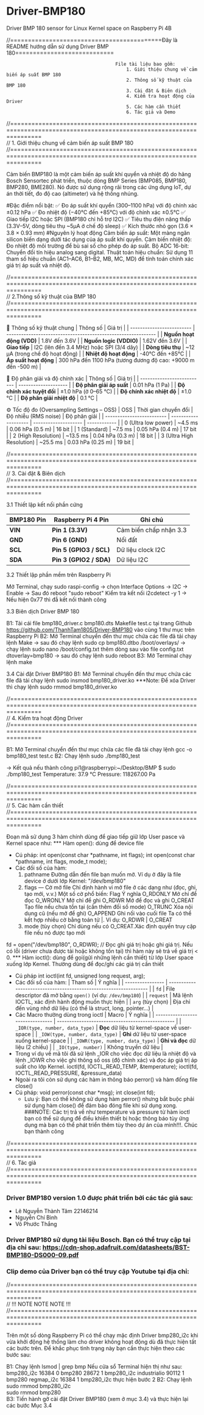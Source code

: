 # Driver-BMP180
Driver BMP 180 sensor for Linux Kernel space on Raspberry Pi 4B


//===========================================Đây là README hướng dẫn sử dụng Driver BMP 180============================


                                            File tài liệu bao gồm:
                                                1. Giới thiệu chung về cảm biến áp suất BMP 180
                                                2. Thông số kỹ thuật của BMP 180
                                                3. Cài đặt & Biên dịch
                                                4. Kiểm tra hoạt động của Driver
                                                5. Các hàm cần thiết 
                                                6. Tác giả và Demo


//=====================================================================================================================  
//                                     1. Giới thiệu chung về cảm biến áp suất BMP 180
//=====================================================================================================================


Cảm biến BMP180 là một cảm biến áp suất khí quyển và nhiệt độ do hãng Bosch Sensortec phát triển, thuộc dòng BMP Series 
(BMP085, BMP180, BMP280, BME280). Nó được sử dụng rộng rãi trong các ứng dụng IoT, dự án thời tiết, đo độ cao (altimeter)
và hệ thống nhúng.

#Đặc điểm nổi bật: 
✅ Đo áp suất khí quyển (300–1100 hPa) với độ chính xác ±0.12 hPa
✅ Đo nhiệt độ (−40°C đến +85°C) với độ chính xác ±0.5°C
✅ Giao tiếp I2C hoặc SPI (BMP180 chỉ hỗ trợ I2C)
✅ Tiêu thụ điện năng thấp (3.3V–5V, dòng tiêu thụ ~5µA ở chế độ sleep)
✅ Kích thước nhỏ gọn (3.6 × 3.8 × 0.93 mm)
#Nguyên lý hoạt động
Cảm biến áp suất: Một màng ngăn silicon biến dạng dưới tác dụng của áp suất khí quyển.
Cảm biến nhiệt độ: Đo nhiệt độ môi trường để bù sai số cho phép đo áp suất.
Bộ ADC 16-bit: Chuyển đổi tín hiệu analog sang digital.
Thuật toán hiệu chuẩn: Sử dụng 11 tham số hiệu chuẩn (AC1–AC6, B1–B2, MB, MC, MD) để tính toán chính xác giá trị áp suất và nhiệt độ.

//=====================================================================================================================  
//                                     2.Thông số kỹ thuật của BMP 180
//=====================================================================================================================

🧾 Thông số kỹ thuật chung
| Thông số                  | Giá trị                                                       |
| ------------------------- | ------------------------------------------------------------- |
| **Nguồn hoạt động (VDD)** | 1.8V đến 3.6V                                                 |
| **Nguồn logic (VDDIO)**   | 1.62V đến 3.6V                                                |
| **Giao tiếp**             | I2C (lên đến 3.4 MHz) hoặc SPI (3/4 dây)                      |
| **Dòng tiêu thụ**         | \~12 µA (trong chế độ hoạt động)                              |
| **Nhiệt độ hoạt động**    | -40°C đến +85°C                                               |
| **Áp suất hoạt động**     | 300 hPa đến 1100 hPa (tương đương độ cao: +9000 m đến -500 m) |

📏 Độ phân giải và độ chính xác
| Thông số                   | Giá trị              |
| -------------------------- | -------------------- |
| **Độ phân giải áp suất**   | 0.01 hPa (1 Pa)      |
| **Độ chính xác tuyệt đối** | ±1.0 hPa (ở 0–65 °C) |
| **Độ chính xác nhiệt độ**  | ±1.0 °C              |
| **Độ phân giải nhiệt độ**  | 0.1 °C               |

⚙️ Tốc độ đo (Oversampling Settings – OSS)
| OSS                       | Thời gian chuyển đổi | Độ nhiễu (RMS noise) | Độ phân giải |
| ------------------------- | -------------------- | -------------------- | ------------ |
| 0 (Ultra low power)       | \~4.5 ms             | 0.06 hPa (0.5 m)     | 16 bit       |
| 1 (Standard)              | \~7.5 ms             | 0.05 hPa (0.4 m)     | 17 bit       |
| 2 (High Resolution)       | \~13.5 ms            | 0.04 hPa (0.3 m)     | 18 bit       |
| 3 (Ultra High Resolution) | \~25.5 ms            | 0.03 hPa (0.25 m)    | 19 bit       |


//=====================================================================================================================  
//                                     3. Cài đặt & Biên dịch
//=====================================================================================================================

3.1 Thiết lập kết nối phần cứng

| BMP180 Pin | Raspberry Pi 4 Pin                   | Ghi chú                   |
| ---------- | ------------------------------------ | ------------------------- |
| **VIN**    | **Pin 1 (3.3V)**                     | Cảm biến chấp nhận 3.3    |
| **GND**    | **Pin 6 (GND)**                      | Nối đất                   |
| **SCL**    | **Pin 5 (GPIO3 / SCL)**              | Dữ liệu clock I2C         |
| **SDA**    | **Pin 3 (GPIO2 / SDA)**              | Dữ liệu I2C               |

3.2 Thiết lập phần mềm trên Raspberry Pi

Mở Terminal, chạy sudo raspi-config -> chọn Interface Options → I2C → Enable -> Sau đó reboot "sudo reboot"
Kiểm tra kết nối i2cdetect -y 1 -> Nếu hiện 0x77 thì đẫ kết nối thành công

3.3 Biên dịch Driver BMP 180

B1: Tải cái file bmp180_driver.c bmp180.dts Makefile test.c tại trang Github https://github.com/ThanhTam1805/Driver-BMP180
vào cùng 1 thư mục trên Raspberry Pi
B2: Mở Terminal chuyển đến thư mục chứa các file đã tải chạy lệnh Make -> sau đó chạy lệnh sudo cp bmp180.dtbo /boot/overlays/ -> chạy lệnh sudo nano /boot/config.txt
  thêm dòng sau vào file config.txt dtoverlay=bmp180 -> sau đó chạy lệnh sudo reboot
B3: Mở Terminal chạy lệnh make 

3.4 Cài đặt Driver BMP180 
B1: Mở Terminal chuyển đến thư mục chứa các file đã tải chạy lệnh sudo insmod bmp180_driver.ko
***Note: Để xóa Driver thì chạy lệnh sudo rmmod bmp180_driver.ko

//=====================================================================================================================  
//                                     4. Kiểm tra hoạt động Driver
//=====================================================================================================================


B1: Mở Terminal chuyển đến thư mục chứa các file đã tải chạy lệnh gcc -o bmp180_test test.c
B2: Chạy lệnh sudo ./bmp180_test

-> Kết quả nếu thành công 
    pi1@raspberrypi:~/Desktop/BMP $ sudo ./bmp180_test
    Temperature: 37.9 °C
    Pressure: 118267.00 Pa

//=====================================================================================================================  
//                                     5. Các hàm cần thiết
//=====================================================================================================================

Đoạn mã sử dụng 3 hàm chính dùng để giao tiếp giữ lớp User pasce và Kernel space như:
*** Hàm open(): dùng để device file
- Cú pháp:
  int open(const char *pathname, int flags);
  int open(const char *pathname, int flags, mode_t mode);
- Các đối số của hàm:
  1. pathname
    Đường dẫn đến file bạn muốn mở.
    Ví dụ ở đây là file device ở dưới lớp Kernel: "/dev/bmp180" 
  2. flags — Cờ mở file
  Chỉ định hành vi mở file ở các dạng như (đọc, ghi, tạo mới, v.v.)
    Một số cờ phổ biến:
    Flag	Ý nghĩa
    O_RDONLY	Mở chỉ để đọc
    O_WRONLY	Mở chỉ để ghi
    O_RDWR	Mở để đọc và ghi
    O_CREAT	Tạo file nếu chưa tồn tại (cần thêm đối số mode)
    O_TRUNC	Xóa nội dung cũ (nếu mở để ghi)
    O_APPEND	Ghi nối vào cuối file
Ta có thể kết hợp nhiều cờ bằng toán tử |.
  Ví dụ: O_RDWR | O_CREAT
  3. mode (tùy chọn)
  Chỉ dùng nếu có O_CREAT.Xác định quyền truy cập file nếu nó được tạo mới

fd = open("/dev/bmp180", O_RDWR); // Đọc ghi giá trị hoặc ghi giá trị. Nếu có lỗi (driver chưa được tải hoặc không tồn 
tại) thì hàm này sẽ trả về giá trị < 0. 
*** Hàm ioctl(): dùng để gọi(gửi những lệnh cần thiết) từ lớp User space xuống lớp Kernel. Thường dùng để đọc/ghi các giá 
trị cần thiết
- Cú pháp
  int ioctl(int fd, unsigned long request, arg);
- Các đối số của hàm:
| Tham số          | Ý nghĩa                                                           |
| ---------------- | ----------------------------------------------------------------- |
| `fd`             | File descriptor đã mở bằng `open()` (ví dụ: `/dev/bmp180`)        |
| `request`        | Mã lệnh IOCTL, xác định hành động muốn thực hiện                  |
| `arg` (tùy chọn) | Địa chỉ đến vùng nhớ dữ liệu (có thể là struct, long, pointer...) |
- Các Macro thường dùng trong ioctl
| Macro                            | Ý nghĩa                                          |
| -------------------------------- | ------------------------------------------------ |
| `_IOR(type, number, data_type)`  | **Đọc** dữ liệu từ kernel-space về user-space    |
| `_IOW(type, number, data_type)`  | **Ghi** dữ liệu từ user-space xuống kernel-space |
| `_IOWR(type, number, data_type)` | **Ghi và đọc** dữ liệu (2 chiều)                 |
| `_IO(type, number)`              | Không truyền dữ liệu                             |
- Trong ví dụ về mã tôi đã sử lệnh _IOR cho việc đọc dữ liệu là nhiệt độ và lệnh _IOWR cho việc ghi thông số
oss (độ chính xác) và đọc áp giá trị áp suất cho lớp Kernel.
        ioctl(fd, IOCTL_READ_TEMP, &temperature);
        ioctl(fd, IOCTL_READ_PRESSURE, &pressure_data)
- Ngoài ra tôi còn sử dụng các hàm in thông báo perror() và hàm đống file close()
- Cú pháp:
            void perror(const char *msg);
            int close(int fd);
  - Lưu ý: Bạn có thể không sử dụng hàm perror() nhưng bắt buộc phải sử dụng hàm close() để đảm bảo đóng file khi
    sử dụng xong.
 ###NOTE: Các trị trả về như temperature và pressure từ hàm ioctl bạn có thể sử dụng để điều khiển thiết bị hoặc thông báo
           tùy ứng dụng mà bạn có thể phát triển thêm tùy theo dự án của mình!!!. Chúc bạn thành công


    
//=====================================================================================================================  
//                                     6. Tác giả 
//=====================================================================================================================

### Driver BMP180 version 1.0  được phát triển bởi các tác giả sau:
- Lê Nguyễn Thành Tâm      22146214
- Nguyễn Chí Bình
- Võ Phước Thắng 
### Driver BMP180 sử dụng tài liệu Bosch. Bạn có thể truy cập tại địa chỉ sau: https://cdn-shop.adafruit.com/datasheets/BST-BMP180-DS000-09.pdf
### Clip demo của Driver bạn có thể truy cập Youtube tại địa chỉ: 

//=====================================================================================================================  
//                                              !!! NOTE NOTE NOTE !!!
//=====================================================================================================================

Trên một số dòng Raspberry Pi có thể chạy mặc định Driver bmp280_i2c khi vừa khởi động hệ thống làm cho driver không hoạt
động dù đã thực hiện tất các bước trên. Để khắc phục tình trạng này bạn cần thực hiện theo các bước sau:

B1: Chạy lệnh lsmod | grep bmp
    Nếu cửa sổ Terminal hiện thị như sau: 
    bmp280_i2c             16384  0
    bmp280                 28672  1 bmp280_i2c
    industrialio           90112  1 bmp280
    regmap_i2c             16384  1 bmp280_i2c
thực hiện bước 2
B2: Chạy lệnh 
    sudo rmmod bmp280_i2c  
    sudo rmmod bmp280      
B3: Tiến hành gỡ cài đặt Driver BMP180 (xem ở mục 3.4) và thực hiện lại các bước Mục 3.4





